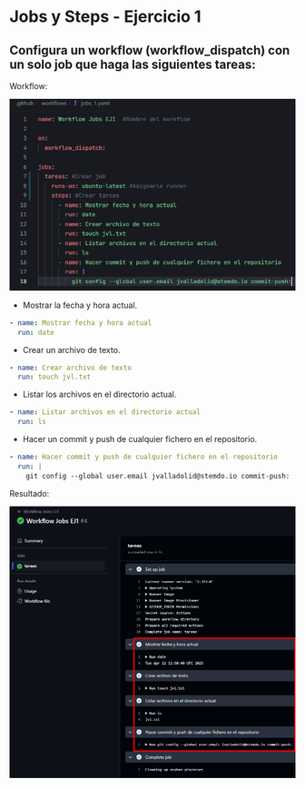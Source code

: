 # Jobs y Steps - Ejercicio 1

## Configura un workflow (workflow_dispatch) con un solo job que haga las siguientes tareas:

Workflow:

![](../../datos/jobs_ej1_foto1.png)

- Mostrar la fecha y hora actual.

```yaml
- name: Mostrar fecha y hora actual
  run: date
```

- Crear un archivo de texto.

```yaml
- name: Crear archivo de texto
  run: touch jvl.txt
```
- Listar los archivos en el directorio actual.

```yaml
- name: Listar archivos en el directorio actual
  run: ls
```
- Hacer un commit y push de cualquier fichero en el repositorio.

```yaml
- name: Hacer commit y push de cualquier fichero en el repositorio
  run: |
    git config --global user.email jvalladolid@stemdo.io commit-push:
```

Resultado:

![](../../datos/jobs_ej1_foto2.png)
